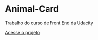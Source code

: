 # Animal-Card

Trabalho do curso de Front End da Udacity

<a href="https://rcamillo.github.io/AnimalCard/">Acesse o projeto</a>
